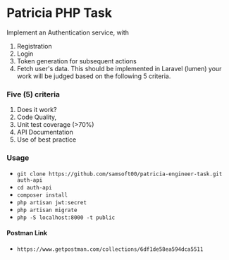 # Patricia PHP Task

Implement an Authentication service, with

1. Registration
2. Login
3. Token generation for subsequent actions
4. Fetch user's data. This should be implemented in Laravel (lumen) your work will be judged based on the following 5 criteria.

### Five (5) criteria

1. Does it work?
2. Code Quality,
3. Unit test coverage (>70%)
4. API Documentation
5. Use of best practice

### Usage

-   `git clone https://github.com/samsoft00/patricia-engineer-task.git auth-api`
-   `cd auth-api`
-   `composer install`
-   `php artisan jwt:secret`
-   `php artisan migrate`
-   `php -S localhost:8000 -t public`

#### Postman Link

-   `https://www.getpostman.com/collections/6df1de58ea594dca5511`
